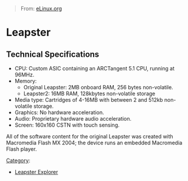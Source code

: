 > From: [eLinux.org](http://eLinux.org/Leapster "http://eLinux.org/Leapster")


# Leapster



## Technical Specifications

-   CPU: Custom ASIC containing an ARCTangent 5.1 CPU, running at 96MHz.
-   Memory:
    -   Original Leapster: 2MB onboard RAM, 256 bytes non-volatile.
    -   Leapster2: 16MB RAM, 128kbytes non-volatile storage
-   Media type: Cartridges of 4-16MB with between 2 and 512kb
    non-volatile storage.
-   Graphics: No hardware acceleration.
-   Audio: Proprietary hardware audio acceleration.
-   Screen: 160x160 CSTN with touch sensing.

All of the software content for the original Leapster was created with
Macromedia Flash MX 2004; the device runs an embedded Macromedia Flash
player.


[Category](http://eLinux.org/Special:Categories "Special:Categories"):

-   [Leapster
    Explorer](http://eLinux.org/Category:Leapster_Explorer "Category:Leapster Explorer")

